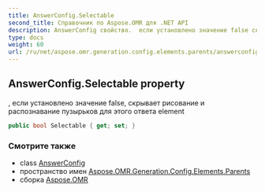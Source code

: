 ```yaml
---
title: AnswerConfig.Selectable
second_title: Справочник по Aspose.OMR для .NET API
description: AnswerConfig свойство.  если установлено значение false скрывает рисование и распознавание пузырьков для этого ответа element
type: docs
weight: 60
url: /ru/net/aspose.omr.generation.config.elements.parents/answerconfig/selectable/
---
```

## AnswerConfig.Selectable property

, если установлено значение false, скрывает рисование и распознавание пузырьков для этого ответа element

```csharp
public bool Selectable { get; set; }
```

### Смотрите также

* class [AnswerConfig](../)
* пространство имен [Aspose.OMR.Generation.Config.Elements.Parents](../../answerconfig/)
* сборка [Aspose.OMR](../../../)


